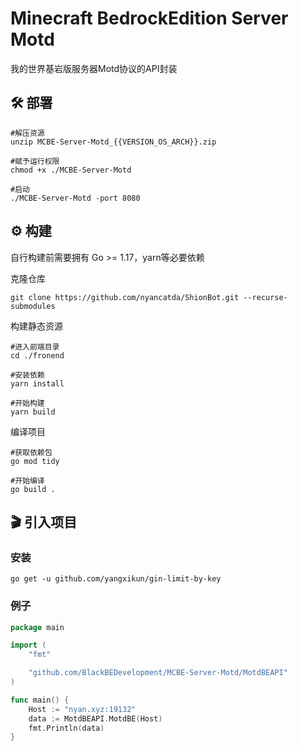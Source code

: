# Minecraft BedrockEdition Server Motd
我的世界基岩版服务器Motd协议的API封装

## 🛠️ 部署
``` shell
#解压资源
unzip MCBE-Server-Motd_{{VERSION_OS_ARCH}}.zip

#赋予运行权限
chmod +x ./MCBE-Server-Motd

#启动
./MCBE-Server-Motd -port 8080
```

## ⚙️ 构建
自行构建前需要拥有 Go >= 1.17，yarn等必要依赖

克隆仓库
``` shell
git clone https://github.com/nyancatda/ShionBot.git --recurse-submodules
```

构建静态资源
``` shell
#进入前端目录
cd ./fronend

#安装依赖
yarn install

#开始构建
yarn build
```

编译项目
``` shell
#获取依赖包
go mod tidy

#开始编译
go build .
```

## 🎬 引入项目
### 安装
``` shell
go get -u github.com/yangxikun/gin-limit-by-key
```

### 例子
``` go
package main

import (
	"fmt"

	"github.com/BlackBEDevelopment/MCBE-Server-Motd/MotdBEAPI"
)

func main() {
	Host := "nyan.xyz:19132"
	data := MotdBEAPI.MotdBE(Host)
	fmt.Println(data)
}
```